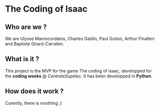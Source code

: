 # The Coding of Isaac

## Who are we ?

We are Ulysse Mavrocordatos, Charles Galdin, Paul Guiton, Arthur Finalteri and Baptiste Girard-Carrabin.

## What is it ?

This project is the MVP for the game The coding of isaac, developped for the __coding weeks__ @ *CentraleSupélec*.
It has been developped in **Python**.

## How does it work ?

Curently, there is nnothing :)
